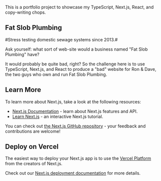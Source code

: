 This is a portfolio project to showcase my TypeScript, Next.js, React, and copy-writing chops.

## Fat Slob Plumbing

#Stress testing domestic sewage systems since 2013.#

Ask yourself: what sort of web-site would a business named "Fat Slob Plumbing" have?

It would probably be quite bad, right? So the challenge here is to use TypeScript, Next.js, and React to produce a "bad" website for Ron & Dave, the two guys who own and run Fat Slob Plumbing.

## Learn More

To learn more about Next.js, take a look at the following resources:

- [Next.js Documentation](https://nextjs.org/docs) - learn about Next.js features and API.
- [Learn Next.js](https://nextjs.org/learn) - an interactive Next.js tutorial.

You can check out [the Next.js GitHub repository](https://github.com/vercel/next.js/) - your feedback and contributions are welcome!

## Deploy on Vercel

The easiest way to deploy your Next.js app is to use the [Vercel Platform](https://vercel.com/new?utm_medium=default-template&filter=next.js&utm_source=create-next-app&utm_campaign=create-next-app-readme) from the creators of Next.js.

Check out our [Next.js deployment documentation](https://nextjs.org/docs/deployment) for more details.

